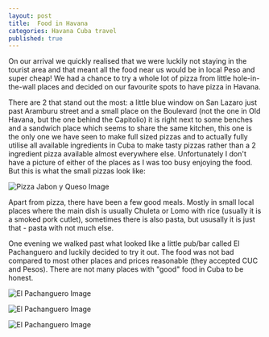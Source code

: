```yaml
---
layout: post
title:  Food in Havana
categories: Havana Cuba travel
published: true
---
```


On our arrival we quickly realised that we were luckily not staying in the tourist area and that meant all the food near us would be in local Peso and super cheap! We had a chance to try a whole lot of pizza from little hole-in-the-wall places and decided on our favourite spots to have pizza in Havana. 

There are 2 that stand out the most: a little blue window on San Lazaro just past Aramburu street and a small place on the Boulevard (not the one in Old Havana, but the one behind the Capitolio) it is right next to some benches and a sandwich place which seems to share the same kitchen, this one is the only one we have seen to make full sized pizzas and to actually fully utilise all available ingredients in Cuba to make tasty pizzas rather than a 2 ingredient pizza available almost everywhere else. Unfortunately I don't have a picture of either of the places as I was too busy enjoying the food. But this is what the small pizzas look like:

![Pizza Jabon y Queso Image](http://www.lilianakastilio.co.uk/images/2014-12-09-Food-in-Havana/Pizza.jpg "Pizza Jabon y Queso")

Apart from pizza, there have been a few good meals. Mostly in small local places where the main dish is usually Chuleta or Lomo with rice (usually it is a smoked pork cutlet), sometimes there is also pasta, but ususally it is just that - pasta with not much else. 

One evening we walked past what looked like a little pub/bar called El Pachanguero and luckily decided to try it out. The food was not bad compared to most other places and prices reasonable (they accepted CUC and Pesos). There are not many places with "good" food in Cuba to be honest.

![El Pachanguero Image](http://www.lilianakastilio.co.uk/images/2014-12-09-Food-in-Havana/ElPachanguero.jpg "El Pachanguero")

![El Pachanguero Image](http://www.lilianakastilio.co.uk/images/2014-12-09-Food-in-Havana/ElPachangueroInside01.jpg "El Pachanguero")

![El Pachanguero Image](http://www.lilianakastilio.co.uk/images/2014-12-09-Food-in-Havana/ElPachangueroInside02.jpg "El Pachanguero")
